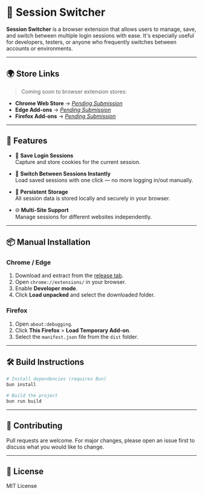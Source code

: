 # 🔄 Session Switcher

**Session Switcher** is a browser extension that allows users to manage, save, and switch between multiple login sessions with ease. It's especially useful for developers, testers, or anyone who frequently switches between accounts or environments.

---

## 🌍 Store Links

> Coming soon to browser extension stores:

- **Chrome Web Store** → _[Pending Submission](#)_
- **Edge Add-ons** → _[Pending Submission](#)_
- **Firefox Add-ons** → _[Pending Submission](#)_

---

## 🚀 Features

- 🔐 **Save Login Sessions**  
  Capture and store cookies for the current session.

- 🔄 **Switch Between Sessions Instantly**  
  Load saved sessions with one click — no more logging in/out manually.

- 💾 **Persistent Storage**  
  All session data is stored locally and securely in your browser.

- 🌐 **Multi-Site Support**  
  Manage sessions for different websites independently.

---

## 📦 Manual Installation

### Chrome / Edge

1. Download and extract from the [release tab](https://github.com/fanesz/session-switcher/releases).
2. Open `chrome://extensions/` in your browser.
3. Enable **Developer mode**.
4. Click **Load unpacked** and select the downloaded folder.

### Firefox

1. Open `about:debugging`.
2. Click **This Firefox** > **Load Temporary Add-on**.
3. Select the `manifest.json` file from the `dist` folder.

---

## 🛠️ Build Instructions

```bash
# Install dependencies (requires Bun)
bun install

# Build the project
bun run build
```

---

## 🙌 Contributing

Pull requests are welcome. For major changes, please open an issue first to discuss what you would like to change.

---

## 📜 License

MIT License